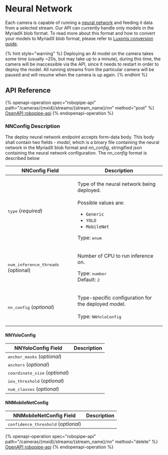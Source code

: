 # Neural Network

Each camera is capable of running a [neural network](https://en.wikipedia.org/wiki/Neural_network_\(machine_learning\)) and feeding it data from a selected stream. Our API can currently handle only models in the MyriadX blob format. To read more about this format and how to convert your models to MyriadX blob format, please refer to [Luxonis conversion guide](https://docs.luxonis.com/software/ai-inference/conversion).

{% hint style="warning" %}
Deploying an AI model on the camera takes some time (usually \~20s, but may take up to a minute), during this time, the camera will be inaccessible via the API, since it needs to restart in order to deploy the model. All running streams from the particular camera will be paused and will resume when the camera is up again.
{% endhint %}

## API Reference

{% openapi-operation spec="robopipe-api" path="/cameras/{mxid}/streams/{stream_name}/nn" method="post" %}
[OpenAPI robopipe-api](https://gitbook-x-prod-openapi.4401d86825a13bf607936cc3a9f3897a.r2.cloudflarestorage.com/raw/61c09c137433794c1f1727040fd632d7a56c4ad805d94fa4404486ea4c326b25.yaml?X-Amz-Algorithm=AWS4-HMAC-SHA256&X-Amz-Content-Sha256=UNSIGNED-PAYLOAD&X-Amz-Credential=dce48141f43c0191a2ad043a6888781c%2F20250718%2Fauto%2Fs3%2Faws4_request&X-Amz-Date=20250718T112051Z&X-Amz-Expires=172800&X-Amz-Signature=4d21029758779c17d573643c236e9f9069a5ee15193b1272c66a3df1100916b6&X-Amz-SignedHeaders=host&x-amz-checksum-mode=ENABLED&x-id=GetObject)
{% endopenapi-operation %}

### NNConfig Description

The deploy neural network endpoint accepts form-data body. This body shall contain two fields - _model_, which is a binary file containing the neural network in the MyriadX blob format and _nn\_config_, stringified json containing the neural network configuration. The _nn\_config_ format is described below



| NNConfig Field                                | Description                                                                                                                                                                                              |
| --------------------------------------------- | -------------------------------------------------------------------------------------------------------------------------------------------------------------------------------------------------------- |
| <kbd>type</kbd> (_required_)                  | <p>Type of the neural network being deployed.<br><br>Possible values are:</p><ul><li><code>Generic</code></li><li><code>YOLO</code></li><li><code>MobileNet</code></li></ul><p>Type: <kbd>enum</kbd></p> |
| <kbd>num\_inference\_threads</kbd> (optional) | <p>Number of CPU to run inference on.</p><p></p><p>Type: <kbd>number</kbd><br>Default: <kbd>2</kbd></p>                                                                                                  |
| <kbd>nn\_config</kbd> (_optional_)            | <p>Type-specific configuration for the deployed model.<br><br>Type: <kbd>NNYoloConfig | NNMobileNetConfig</kbd></p>                                                                                      |

#### NNYoloConfig

| NNYoloConfig Field                       | Description |
| ---------------------------------------- | ----------- |
| <kbd>anchor\_masks</kbd> (_optional_)    |             |
| <kbd>anchors</kbd> (_optional_)          |             |
| <kbd>coordinate\_size</kbd> (_optional_) |             |
| <kbd>iou\_threshold</kbd> (_optional_)   |             |
| <kbd>num\_classes</kbd> (_optional_)     |             |

#### NNMobileNetConfig

| NNMobileNetConfig Field                       | Description |
| --------------------------------------------- | ----------- |
| <kbd>confidence\_threshold</kbd> (_optional_) |             |

{% openapi-operation spec="robopipe-api" path="/cameras/{mxid}/streams/{stream_name}/nn" method="delete" %}
[OpenAPI robopipe-api](https://gitbook-x-prod-openapi.4401d86825a13bf607936cc3a9f3897a.r2.cloudflarestorage.com/raw/61c09c137433794c1f1727040fd632d7a56c4ad805d94fa4404486ea4c326b25.yaml?X-Amz-Algorithm=AWS4-HMAC-SHA256&X-Amz-Content-Sha256=UNSIGNED-PAYLOAD&X-Amz-Credential=dce48141f43c0191a2ad043a6888781c%2F20250718%2Fauto%2Fs3%2Faws4_request&X-Amz-Date=20250718T112051Z&X-Amz-Expires=172800&X-Amz-Signature=4d21029758779c17d573643c236e9f9069a5ee15193b1272c66a3df1100916b6&X-Amz-SignedHeaders=host&x-amz-checksum-mode=ENABLED&x-id=GetObject)
{% endopenapi-operation %}
